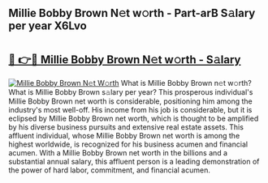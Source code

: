 ## Millie Bobby Brown N𝚎t w𝚘rth - Part-arB S𝚊lary per year X6Lvo

# <h2><a href="http://gc51uyt.nevu.top/?p=Millie+Bobby+Brown">🔗 👉🔴 Millie Bobby Brown N𝚎t w𝚘rth - S𝚊lary</a></h2>

[![Millie Bobby Brown N𝚎t W𝚘rth](https://i.imgur.com/Oavwk0R.jpeg)](http://gc51uyt.nevu.top/?p=Millie+Bobby+Brown)
What is Millie Bobby Brown n𝚎t w𝚘rth? What is Millie Bobby Brown s𝚊lary per year?
This prosperous individual's Millie Bobby Brown net worth is considerable, positioning him among the industry's most well-off. His income from his job is considerable, but it is eclipsed by Millie Bobby Brown net worth, which is thought to be amplified by his diverse business pursuits and extensive real estate assets. This affluent individual, whose Millie Bobby Brown net worth is among the highest worldwide, is recognized for his business acumen and financial acumen. With a Millie Bobby Brown net worth in the billions and a substantial annual salary, this affluent person is a leading demonstration of the power of hard labor, commitment, and financial acumen.
